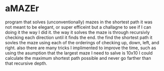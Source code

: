 # aMAZEr
program that solves (unconventionally) mazes in the shortest path 
it was not meant to be elegant, or super efficeint but a challagne to see if I can doing it the way I did it.
the way it solves the maze is through recursivly checking each direction until it finds the end.
the find the shortest path it sovles the maze using each of the orderings of checking up, down, left, and right.
also there are many tricks I implimented to improve the time, such as using the asumption that the largest maze I need to salve is 10x10
I could calculate the maximum shortest path possible and never go farther than that recursive depth.
